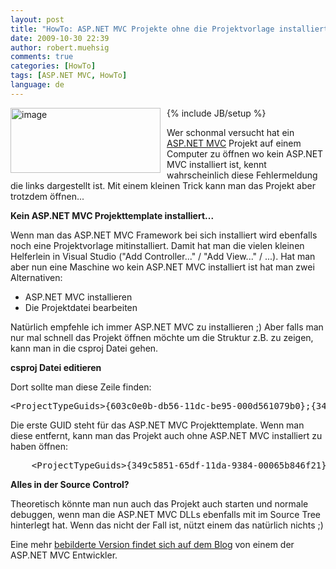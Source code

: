 ```yaml
---
layout: post
title: "HowTo: ASP.NET MVC Projekte ohne die Projektvorlage installiert zu haben öffnen"
date: 2009-10-30 22:39
author: robert.muehsig
comments: true
categories: [HowTo]
tags: [ASP.NET MVC, HowTo]
language: de
---
```

{% include JB/setup %}
<a href="{{BASE_PATH}}/assets/wp-images/image850.png"><img style="border-top-width: 0px; border-left-width: 0px; border-bottom-width: 0px; margin: 0px 10px 0px 0px; border-right-width: 0px" height="104" alt="image" src="{{BASE_PATH}}/assets/wp-images/image_thumb35.png" width="240" align="left" border="0"></a>  <p>Wer schonmal versucht hat ein <a href="http://asp.net/mvc">ASP.NET MVC</a> Projekt auf einem Computer zu öffnen wo kein ASP.NET MVC installiert ist, kennt wahrscheinlich diese Fehlermeldung die links dargestellt ist. Mit einem kleinen Trick kann man das Projekt aber trotzdem öffnen...</p><p><strong>Kein ASP.NET MVC Projekttemplate installiert...</strong></p> <p>Wenn man das ASP.NET MVC Framework bei sich installiert wird ebenfalls noch eine Projektvorlage mitinstalliert. Damit hat man die vielen kleinen Helferlein in Visual Studio ("Add Controller..." / "Add View..." / ...). Hat man aber nun eine Maschine wo kein ASP.NET MVC installiert ist hat man zwei Alternativen:</p> <ul> <li>ASP.NET MVC installieren  <li>Die Projektdatei bearbeiten </li></ul> <p>Natürlich empfehle ich immer ASP.NET MVC zu installieren ;) Aber falls man nur mal schnell das Projekt öffnen möchte um die Struktur z.B. zu zeigen, kann man in die csproj Datei gehen.</p> <p><strong>csproj Datei editieren</strong></p> <p>Dort sollte man diese Zeile finden:</p> <div class="wlWriterSmartContent" id="scid:812469c5-0cb0-4c63-8c15-c81123a09de7:418c569f-c63d-41f2-9e85-205ba3e23c75" style="padding-right: 0px; display: inline; padding-left: 0px; float: none; padding-bottom: 0px; margin: 0px; padding-top: 0px"><pre name="code" class="c#">    &lt;ProjectTypeGuids&gt;{603c0e0b-db56-11dc-be95-000d561079b0};{349c5851-65df-11da-9384-00065b846f21};{fae04ec0-301f-11d3-bf4b-00c04f79efbc}&lt;/ProjectTypeGuids&gt;</pre></div>
<p>Die erste GUID steht für das ASP.NET MVC Projekttemplate. Wenn man diese entfernt, kann man das Projekt auch ohne ASP.NET MVC installiert zu haben öffnen:</p>
<div class="wlWriterSmartContent" id="scid:812469c5-0cb0-4c63-8c15-c81123a09de7:432d137d-86cf-4fd1-94f4-93948aee809b" style="padding-right: 0px; display: inline; padding-left: 0px; float: none; padding-bottom: 0px; margin: 0px; padding-top: 0px"><pre name="code" class="c#">    &lt;ProjectTypeGuids&gt;{349c5851-65df-11da-9384-00065b846f21};{fae04ec0-301f-11d3-bf4b-00c04f79efbc}&lt;/ProjectTypeGuids&gt;</pre></div>
<p><strong>Alles in der Source Control?</strong></p>
<p>Theoretisch könnte man nun auch das Projekt auch starten und normale debuggen, wenn man die ASP.NET MVC DLLs ebenfalls mit im Source Tree hinterlegt hat. Wenn das nicht der Fall ist, nützt einem das natürlich nichts ;)</p>
<p>Eine mehr <a href="http://weblogs.asp.net/leftslipper/archive/2009/01/20/opening-an-asp-net-mvc-project-without-having-asp-net-mvc-installed-the-project-type-is-not-supported-by-this-installation.aspx">bebilderte Version findet sich auf dem Blog</a> von einem der ASP.NET MVC Entwickler.</p>
